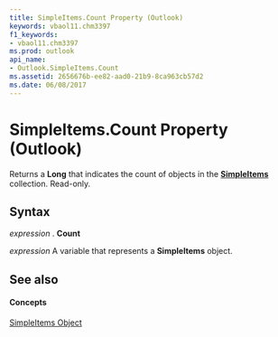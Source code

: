 ```yaml
---
title: SimpleItems.Count Property (Outlook)
keywords: vbaol11.chm3397
f1_keywords:
- vbaol11.chm3397
ms.prod: outlook
api_name:
- Outlook.SimpleItems.Count
ms.assetid: 2656676b-ee82-aad0-21b9-8ca963cb57d2
ms.date: 06/08/2017
---
```



# SimpleItems.Count Property (Outlook)

Returns a  **Long** that indicates the count of objects in the **[SimpleItems](Outlook.SimpleItems.md)** collection. Read-only.


## Syntax

 _expression_ . **Count**

 _expression_ A variable that represents a **SimpleItems** object.


## See also


#### Concepts


[SimpleItems Object](Outlook.SimpleItems.md)

